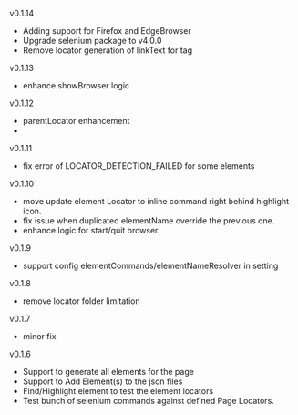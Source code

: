
v0.1.14

* Adding support for Firefox and EdgeBrowser
* Upgrade selenium package to v4.0.0
* Remove locator generation of linkText for <a> tag
  

v0.1.13

* enhance showBrowser logic 
  
v0.1.12

* parentLocator enhancement 
* 
v0.1.11

* fix error of LOCATOR_DETECTION_FAILED for some elements 

v0.1.10

* move update element Locator to inline command right behind highlight icon.
* fix issue when duplicated elementName override the previous one.
* enhance logic for start/quit browser.
  
v0.1.9

* support config elementCommands/elementNameResolver in setting
  
v0.1.8

* remove locator folder limitation
  
v0.1.7

* minor fix

v0.1.6

* Support to generate all elements for the page
* Support to Add Element(s) to the json files
* Find/Highlight element to test the element locators
* Test bunch of selenium commands against defined Page Locators.
